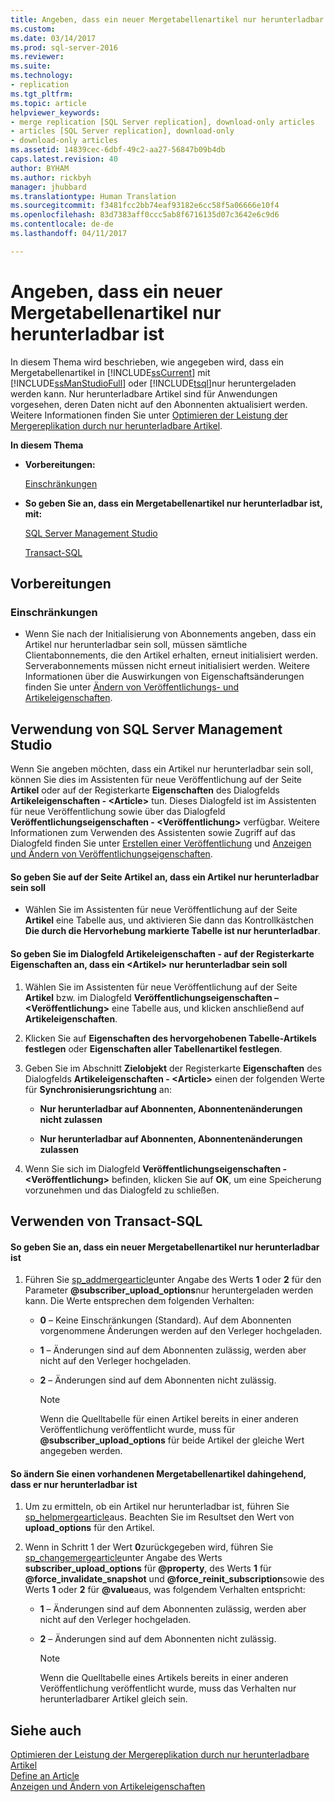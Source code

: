 ```yaml
---
title: Angeben, dass ein neuer Mergetabellenartikel nur herunterladbar ist | Microsoft-Dokumentation
ms.custom: 
ms.date: 03/14/2017
ms.prod: sql-server-2016
ms.reviewer: 
ms.suite: 
ms.technology:
- replication
ms.tgt_pltfrm: 
ms.topic: article
helpviewer_keywords:
- merge replication [SQL Server replication], download-only articles
- articles [SQL Server replication], download-only
- download-only articles
ms.assetid: 14839cec-6dbf-49c2-aa27-56847b09b4db
caps.latest.revision: 40
author: BYHAM
ms.author: rickbyh
manager: jhubbard
ms.translationtype: Human Translation
ms.sourcegitcommit: f3481fcc2bb74eaf93182e6cc58f5a06666e10f4
ms.openlocfilehash: 83d7383aff0ccc5ab8f6716135d07c3642e6c9d6
ms.contentlocale: de-de
ms.lasthandoff: 04/11/2017

---
```

# <a name="specify-that-a-merge-table-article-is-download-only"></a>Angeben, dass ein neuer Mergetabellenartikel nur herunterladbar ist
  In diesem Thema wird beschrieben, wie angegeben wird, dass ein Mergetabellenartikel in [!INCLUDE[ssCurrent](../../../includes/sscurrent-md.md)] mit [!INCLUDE[ssManStudioFull](../../../includes/ssmanstudiofull-md.md)] oder [!INCLUDE[tsql](../../../includes/tsql-md.md)]nur heruntergeladen werden kann. Nur herunterladbare Artikel sind für Anwendungen vorgesehen, deren Daten nicht auf den Abonnenten aktualisiert werden. Weitere Informationen finden Sie unter [Optimieren der Leistung der Mergereplikation durch nur herunterladbare Artikel](../../../relational-databases/replication/merge/optimize-merge-replication-performance-with-download-only-articles.md).  
  
 **In diesem Thema**  
  
-   **Vorbereitungen:**  
  
     [Einschränkungen](#Restrictions)  
  
-   **So geben Sie an, dass ein Mergetabellenartikel nur herunterladbar ist, mit:**  
  
     [SQL Server Management Studio](#SSMSProcedure)  
  
     [Transact-SQL](#TsqlProcedure)  
  
##  <a name="BeforeYouBegin"></a> Vorbereitungen  
  
###  <a name="Restrictions"></a> Einschränkungen  
  
-   Wenn Sie nach der Initialisierung von Abonnements angeben, dass ein Artikel nur herunterladbar sein soll, müssen sämtliche Clientabonnements, die den Artikel erhalten, erneut initialisiert werden. Serverabonnements müssen nicht erneut initialisiert werden. Weitere Informationen über die Auswirkungen von Eigenschaftsänderungen finden Sie unter [Ändern von Veröffentlichungs- und Artikeleigenschaften](../../../relational-databases/replication/publish/change-publication-and-article-properties.md).  
  
##  <a name="SSMSProcedure"></a> Verwendung von SQL Server Management Studio  
 Wenn Sie angeben möchten, dass ein Artikel nur herunterladbar sein soll, können Sie dies im Assistenten für neue Veröffentlichung auf der Seite **Artikel** oder auf der Registerkarte **Eigenschaften** des Dialogfelds **Artikeleigenschaften - \<Article>** tun. Dieses Dialogfeld ist im Assistenten für neue Veröffentlichung sowie über das Dialogfeld **Veröffentlichungseigenschaften - \<Veröffentlichung>** verfügbar. Weitere Informationen zum Verwenden des Assistenten sowie Zugriff auf das Dialogfeld finden Sie unter [Erstellen einer Veröffentlichung](../../../relational-databases/replication/publish/create-a-publication.md) und [Anzeigen und Ändern von Veröffentlichungseigenschaften](../../../relational-databases/replication/publish/view-and-modify-publication-properties.md).  
  
#### <a name="to-specify-that-an-article-is-download-only-on-the-articles-page"></a>So geben Sie auf der Seite Artikel an, dass ein Artikel nur herunterladbar sein soll  
  
-   Wählen Sie im Assistenten für neue Veröffentlichung auf der Seite **Artikel** eine Tabelle aus, und aktivieren Sie dann das Kontrollkästchen **Die durch die Hervorhebung markierte Tabelle ist nur herunterladbar**.  
  
#### <a name="to-specify-that-an-article-is-download-only-on-the-properties-tab-of-the-article-properties---article-dialog-box"></a>So geben Sie im Dialogfeld Artikeleigenschaften - auf der Registerkarte Eigenschaften an, dass ein \<Artikel> nur herunterladbar sein soll  
  
1.  Wählen Sie im Assistenten für neue Veröffentlichung auf der Seite **Artikel** bzw. im Dialogfeld **Veröffentlichungseigenschaften – \<Veröffentlichung>** eine Tabelle aus, und klicken anschließend auf **Artikeleigenschaften**.  
  
2.  Klicken Sie auf **Eigenschaften des hervorgehobenen Tabelle-Artikels festlegen** oder **Eigenschaften aller Tabellenartikel festlegen**.  
  
3.  Geben Sie im Abschnitt **Zielobjekt** der Registerkarte **Eigenschaften** des Dialogfelds **Artikeleigenschaften - \<Article>** einen der folgenden Werte für **Synchronisierungsrichtung** an:  
  
    -   **Nur herunterladbar auf Abonnenten, Abonnentenänderungen nicht zulassen**  
  
    -   **Nur herunterladbar auf Abonnenten, Abonnentenänderungen zulassen**  
  
4.  Wenn Sie sich im Dialogfeld **Veröffentlichungseigenschaften - \<Veröffentlichung>** befinden, klicken Sie auf **OK**, um eine Speicherung vorzunehmen und das Dialogfeld zu schließen.  
  
##  <a name="TsqlProcedure"></a> Verwenden von Transact-SQL  
  
#### <a name="to-specify-that-a-new-merge-table-article-is-download-only"></a>So geben Sie an, dass ein neuer Mergetabellenartikel nur herunterladbar ist  
  
1.  Führen Sie [sp_addmergearticle](../../../relational-databases/system-stored-procedures/sp-addmergearticle-transact-sql.md)unter Angabe des Werts **1** oder **2** für den Parameter **@subscriber_upload_options**nur heruntergeladen werden kann. Die Werte entsprechen dem folgenden Verhalten:  
  
    -   **0** &ndash; Keine Einschränkungen (Standard). Auf dem Abonnenten vorgenommene Änderungen werden auf den Verleger hochgeladen.  
  
    -   **1** &ndash; Änderungen sind auf dem Abonnenten zulässig, werden aber nicht auf den Verleger hochgeladen.  
  
    -   **2** &ndash; Änderungen sind auf dem Abonnenten nicht zulässig.  
  
        > [!NOTE]  
        >  Wenn die Quelltabelle für einen Artikel bereits in einer anderen Veröffentlichung veröffentlicht wurde, muss für **@subscriber_upload_options** für beide Artikel der gleiche Wert angegeben werden.  
  
#### <a name="to-modify-an-existing-merge-table-article-to-be-download-only"></a>So ändern Sie einen vorhandenen Mergetabellenartikel dahingehend, dass er nur herunterladbar ist  
  
1.  Um zu ermitteln, ob ein Artikel nur herunterladbar ist, führen Sie [sp_helpmergearticle](../../../relational-databases/system-stored-procedures/sp-helpmergearticle-transact-sql.md)aus. Beachten Sie im Resultset den Wert von **upload_options** für den Artikel.  
  
2.  Wenn in Schritt 1 der Wert **0**zurückgegeben wird, führen Sie [sp_changemergearticle](../../../relational-databases/system-stored-procedures/sp-changemergearticle-transact-sql.md)unter Angabe des Werts **subscriber_upload_options** für **@property**, des Werts **1** für **@force_invalidate_snapshot** und **@force_reinit_subscription**sowie des Werts **1** oder **2** für **@value**aus, was folgendem Verhalten entspricht:  
  
    -   **1** &ndash; Änderungen sind auf dem Abonnenten zulässig, werden aber nicht auf den Verleger hochgeladen.  
  
    -   **2** &ndash; Änderungen sind auf dem Abonnenten nicht zulässig.  
  
        > [!NOTE]  
        >  Wenn die Quelltabelle eines Artikels bereits in einer anderen Veröffentlichung veröffentlicht wurde, muss das Verhalten nur herunterladbarer Artikel gleich sein.  
  
## <a name="see-also"></a>Siehe auch  
 [Optimieren der Leistung der Mergereplikation durch nur herunterladbare Artikel](../../../relational-databases/replication/merge/optimize-merge-replication-performance-with-download-only-articles.md)   
 [Define an Article](../../../relational-databases/replication/publish/define-an-article.md)   
 [Anzeigen und Ändern von Artikeleigenschaften](../../../relational-databases/replication/publish/view-and-modify-article-properties.md)  
  
  
